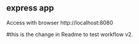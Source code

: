 ## express app

Access with browser http://localhost:8080


#this is the change in Readme to test workflow v2.